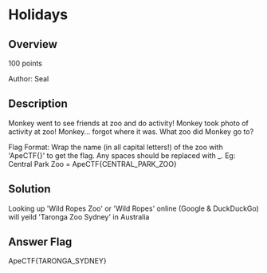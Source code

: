 # Holidays #
 
## Overview ##
 
100 points
 
Author: Seal
 
## Description ##
 
Monkey went to see friends at zoo and do activity! Monkey took photo of activity at zoo! Monkey... forgot where it was. What zoo did Monkey go to?

Flag Format: Wrap the name (in all capital letters!) of the zoo with 'ApeCTF{}' to get the flag. Any spaces should be replaced with _.
Eg: Central Park Zoo = ApeCTF{CENTRAL_PARK_ZOO}

## Solution ##
Looking up 'Wild Ropes Zoo' or 'Wild Ropes' online (Google & DuckDuckGo) will yeild 'Taronga Zoo Sydney' in Australia

## Answer Flag ##
ApeCTF{TARONGA_SYDNEY}
